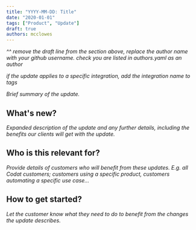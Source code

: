 ```yaml
---
title: "YYYY-MM-DD: Title"
date: "2020-01-01"
tags: ["Product", "Update"]
draft: true
authors: mcclowes
---
```


_^^ remove the draft line from the section above, replace the author name with your github username. check you are listed in authors.yaml as an author_

_if the update applies to a specific integration, add the integration name to tags_

_Brief summary of the update._

<!--truncate-->

## What's new?

_Expanded description of the update and any further details, including the benefits our clients will get with the update._

## Who is this relevant for?

_Provide details of customers who will benefit from these updates. E.g. all Codat customers; customers using a specific product, customers automating a specific use case..._

## How to get started?

_Let the customer know what they need to do to benefit from the changes the update describes._
